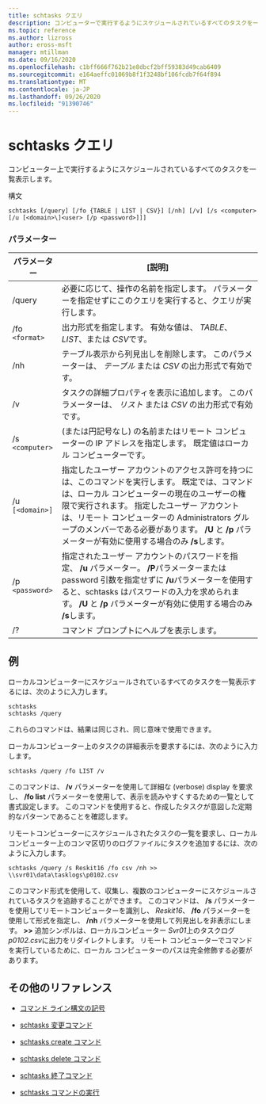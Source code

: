 ```yaml
---
title: schtasks クエリ
description: コンピューターで実行するようにスケジュールされているすべてのタスクを一覧表示する、schtasks クエリコマンドの参照記事です。
ms.topic: reference
ms.author: lizross
author: eross-msft
manager: mtillman
ms.date: 09/16/2020
ms.openlocfilehash: c1bff666f762b21e8dbcf2bff59383d49cab6409
ms.sourcegitcommit: e164aeffc01069b8f1f3248bf106fcdb7f64f894
ms.translationtype: MT
ms.contentlocale: ja-JP
ms.lasthandoff: 09/26/2020
ms.locfileid: "91390746"
---
```

# <a name="schtasks-query"></a>schtasks クエリ

コンピューター上で実行するようにスケジュールされているすべてのタスクを一覧表示します。

構文

```
schtasks [/query] [/fo {TABLE | LIST | CSV}] [/nh] [/v] [/s <computer> [/u [<domain>\]<user> [/p <password>]]]
```

### <a name="parameters"></a>パラメーター

| パラメーター | [説明] |
|--|--|
| /query | 必要に応じて、操作の名前を指定します。 パラメーターを指定せずにこのクエリを実行すると、クエリが実行します。 |
| /fo `<format>` | 出力形式を指定します。 有効な値は、 *TABLE*、 *LIST*、または *CSV*です。 |
| /nh | テーブル表示から列見出しを削除します。 このパラメーターは、 *テーブル* または *CSV* の出力形式で有効です。 |
| /v | タスクの詳細プロパティを表示に追加します。 このパラメーターは、 *リスト* または *CSV* の出力形式で有効です。 |
| /s `<computer>` | (または円記号なし) の名前またはリモート コンピューターの IP アドレスを指定します。 既定値はローカル コンピューターです。 |
| /u `[<domain>]` | 指定したユーザー アカウントのアクセス許可を持つには、このコマンドを実行します。 既定では、コマンドは、ローカル コンピューターの現在のユーザーの権限で実行されます。 指定したユーザー アカウントは、リモート コンピューターの Administrators グループのメンバーである必要があります。 **/U** と **/p** パラメーターが有効に使用する場合のみ **/s**します。 |
| /p `<password>` | 指定されたユーザー アカウントのパスワードを指定、 **/u** パラメーター。 **/P**パラメーターまたは password 引数を指定せずに **/u**パラメーターを使用すると、schtasks はパスワードの入力を求められます。 **/U** と **/p** パラメーターが有効に使用する場合のみ **/s**します。 |
| /? | コマンド プロンプトにヘルプを表示します。 |

## <a name="examples"></a>例

ローカルコンピューターにスケジュールされているすべてのタスクを一覧表示するには、次のように入力します。

```
schtasks
schtasks /query
```

これらのコマンドは、結果は同じされ、同じ意味で使用できます。

ローカルコンピューター上のタスクの詳細表示を要求するには、次のように入力します。

```
schtasks /query /fo LIST /v
```

このコマンドは、 **/v** パラメーターを使用して詳細な (verbose) display を要求し、 **/fo list** パラメーターを使用して、表示を読みやすくするための一覧として書式設定します。 このコマンドを使用すると、作成したタスクが意図した定期的なパターンであることを確認します。

リモートコンピューターにスケジュールされたタスクの一覧を要求し、ローカルコンピューター上のコンマ区切りのログファイルにタスクを追加するには、次のように入力します。

```
schtasks /query /s Reskit16 /fo csv /nh >> \\svr01\data\tasklogs\p0102.csv
```

このコマンド形式を使用して、収集し、複数のコンピューターにスケジュールされているタスクを追跡することができます。 このコマンドは、 **/s** パラメーターを使用してリモートコンピューターを識別し、 *Reskit16*、 **/fo** パラメーターを使用して形式を指定し、 **/nh** パラメーターを使用して列見出しを非表示にします。 **>>** 追加シンボルは、ローカルコンピューター *Svr01*上のタスクログ*p0102.csv*に出力をリダイレクトします。 リモート コンピューターでコマンドを実行しているために、ローカル コンピューターのパスは完全修飾する必要があります。

## <a name="additional-references"></a>その他のリファレンス

- [コマンド ライン構文の記号](command-line-syntax-key.md)

- [schtasks 変更コマンド](schtasks-change.md)

- [schtasks create コマンド](schtasks-create.md)

- [schtasks delete コマンド](schtasks-delete.md)

- [schtasks 終了コマンド](schtasks-end.md)

- [schtasks コマンドの実行](schtasks-run.md)